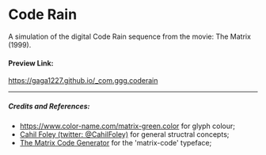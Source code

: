 # Code Rain
A simulation of the digital Code Rain sequence from the movie: The Matrix (1999).

#### Preview Link:
https://gaga1227.github.io/_com.ggg.coderain

----
##### Credits and References:
* https://www.color-name.com/matrix-green.color for glyph colour;
* [Cahil Foley (twitter: @CahilFoley)](https://codepen.io/cahil/pen/OwEeoe/?editors=0010) for general structral concepts;
* [The Matrix Code Generator](https://github.com/mlathrom/matrix-code-generator) for the 'matrix-code' typeface;

